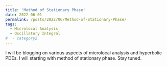 ```yaml
---
title: 'Method of Stationary Phase'
date: 2022-06-01
permalink: /posts/2022/06/Method-of-Stationary-Phase/
tags:
  - Microlocal Analysis
  - Oscillatory Integral
#  - category2
---
```


I will be blogging on various aspects of microlocal analysis and hyperbolic PDEs. I will starting with method of stationary phase. Stay tuned. 
